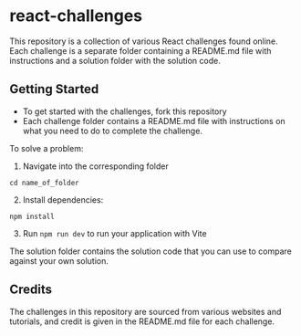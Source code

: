 # react-challenges

This repository is a collection of various React challenges found online. Each challenge is a separate folder containing a README.md file with instructions and a solution folder with the solution code.

## Getting Started
- To get started with the challenges, fork this repository
- Each challenge folder contains a README.md file with instructions on what you need to do to complete the challenge.  

To solve a problem:
1. Navigate into the corresponding folder
  ```
  cd name_of_folder
  ```
2. Install dependencies:
  ```
  npm install
  ```
3. Run `npm run dev` to run your application with Vite
  
 The solution folder contains the solution code that you can use to compare against your own solution.


## Credits
The challenges in this repository are sourced from various websites and tutorials, and credit is given in the README.md file for each challenge.